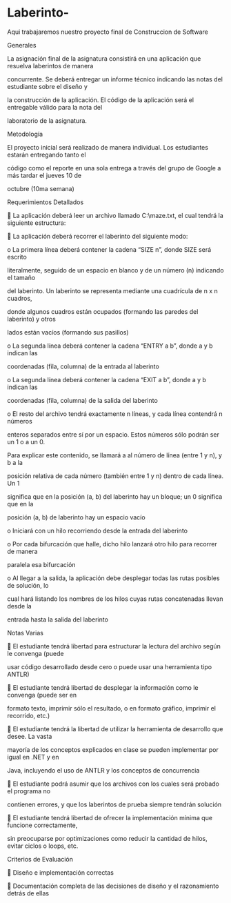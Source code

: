 # Laberinto-
Aqui trabajaremos nuestro proyecto final de Construccion de Software

Generales

La asignación final de la asignatura consistirá en una aplicación que resuelva laberintos de manera 

concurrente.  Se deberá entregar un informe técnico indicando las notas del estudiante sobre el diseño y 

la construcción de la aplicación.  El código de la aplicación será el entregable válido para la nota del 

laboratorio de la asignatura.

Metodología

El proyecto inicial será realizado de manera individual.  Los estudiantes estarán entregando tanto el 

código como el reporte en una sola entrega a través del grupo de Google a más tardar el jueves  10 de 

octubre (10ma semana)

Requerimientos Detallados

 La aplicación deberá leer un archivo llamado C:\maze.txt, el cual tendrá la siguiente estructura:

 La aplicación deberá recorrer el laberinto del siguiente modo:

o La primera línea deberá contener la cadena “SIZE n”, donde SIZE será escrito 

literalmente, seguido de un espacio en blanco y de un número (n) indicando el tamaño 

del laberinto. Un laberinto se representa mediante una cuadrícula de n x n cuadros, 

donde algunos cuadros están ocupados (formando las paredes del laberinto) y otros 

lados están vacíos (formando sus pasillos)

o La segunda línea deberá contener la cadena “ENTRY a b”, donde a y b indican las 

coordenadas (fila, columna) de la entrada al laberinto

o La segunda línea deberá contener la cadena “EXIT a b”, donde a y b indican las 

coordenadas (fila, columna) de la salida del laberinto

o El resto del archivo tendrá exactamente n líneas, y cada línea contendrá n números 

enteros separados entre sí por un espacio.  Estos números sólo podrán ser un 1 o a un 0.  

Para explicar este contenido, se llamará a al número de línea (entre 1 y n), y b a la 

posición relativa de cada número (también entre 1 y n) dentro de cada línea.  Un 1 

significa que en la posición (a, b) del laberinto hay un bloque; un 0 significa que en la 

posición (a, b) de laberinto hay un espacio vacío

o Iniciará con un hilo recorriendo desde la entrada del laberinto

o Por cada bifurcación que halle, dicho hilo lanzará otro hilo para recorrer de manera 

paralela esa bifurcación

o Al llegar a la salida, la aplicación debe desplegar todas las rutas posibles de solución, lo 

cual hará listando los nombres de los hilos cuyas rutas concatenadas llevan desde la 

entrada hasta la salida del laberinto

Notas Varias

 El estudiante tendrá libertad para estructurar la lectura del archivo según le convenga (puede 

usar código desarrollado desde cero o puede usar una herramienta tipo ANTLR)

 El estudiante tendrá libertad de desplegar la información como le convenga (puede ser en 

formato texto, imprimir sólo el resultado, o en formato gráfico, imprimir el recorrido, etc.)

 El estudiante tendrá la libertad de utilizar la herramienta de desarrollo que desee.  La vasta 

mayoría de los conceptos explicados en clase se pueden implementar por igual en .NET y en 

Java, incluyendo el uso de ANTLR y los conceptos de concurrencia

 El estudiante podrá asumir que los archivos con los cuales será probado el programa no 

contienen errores, y que los laberintos de prueba siempre tendrán solución

 El estudiante tendrá libertad de ofrecer la implementación mínima que funcione correctamente, 

sin preocuparse por optimizaciones como reducir la cantidad de hilos, evitar ciclos o loops, etc.

Criterios de Evaluación

 Diseño e implementación correctas

 Documentación completa de las decisiones de diseño y el razonamiento detrás de ellas
